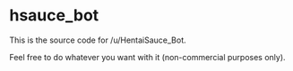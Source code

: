 # hsauce_bot

This is the source code for /u/HentaiSauce_Bot.

Feel free to do whatever you want with it (non-commercial purposes only).
